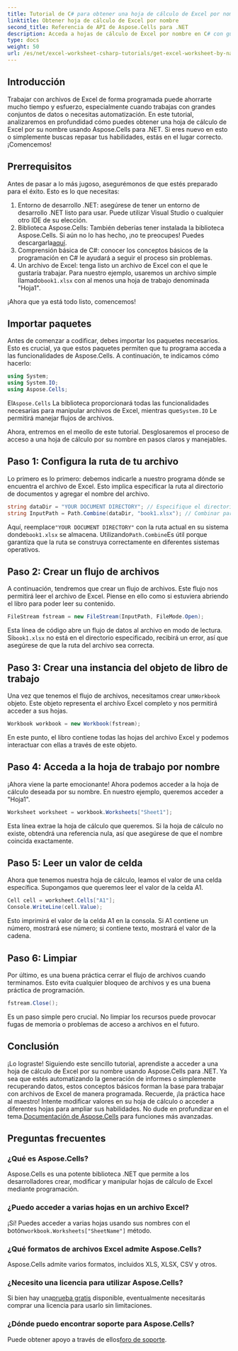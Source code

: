 ```yaml
---
title: Tutorial de C# para obtener una hoja de cálculo de Excel por nombre
linktitle: Obtener hoja de cálculo de Excel por nombre
second_title: Referencia de API de Aspose.Cells para .NET
description: Acceda a hojas de cálculo de Excel por nombre en C# con guía paso a paso, usando Aspose.Cells para .NET para una mejor eficiencia del código.
type: docs
weight: 50
url: /es/net/excel-worksheet-csharp-tutorials/get-excel-worksheet-by-name-csharp-tutorial/
---
```

## Introducción

Trabajar con archivos de Excel de forma programada puede ahorrarte mucho tiempo y esfuerzo, especialmente cuando trabajas con grandes conjuntos de datos o necesitas automatización. En este tutorial, analizaremos en profundidad cómo puedes obtener una hoja de cálculo de Excel por su nombre usando Aspose.Cells para .NET. Si eres nuevo en esto o simplemente buscas repasar tus habilidades, estás en el lugar correcto. ¡Comencemos!

## Prerrequisitos

Antes de pasar a lo más jugoso, asegurémonos de que estés preparado para el éxito. Esto es lo que necesitas:

1. Entorno de desarrollo .NET: asegúrese de tener un entorno de desarrollo .NET listo para usar. Puede utilizar Visual Studio o cualquier otro IDE de su elección.
2.  Biblioteca Aspose.Cells: También deberías tener instalada la biblioteca Aspose.Cells. Si aún no lo has hecho, ¡no te preocupes! Puedes descargarla[aquí](https://releases.aspose.com/cells/net/).
3. Comprensión básica de C#: conocer los conceptos básicos de la programación en C# le ayudará a seguir el proceso sin problemas.
4. Un archivo de Excel: tenga listo un archivo de Excel con el que le gustaría trabajar. Para nuestro ejemplo, usaremos un archivo simple llamado`book1.xlsx` con al menos una hoja de trabajo denominada "Hoja1".

¡Ahora que ya está todo listo, comencemos!

## Importar paquetes

Antes de comenzar a codificar, debes importar los paquetes necesarios. Esto es crucial, ya que estos paquetes permiten que tu programa acceda a las funcionalidades de Aspose.Cells. A continuación, te indicamos cómo hacerlo:

```csharp
using System;
using System.IO;
using Aspose.Cells;
```

 El`Aspose.Cells` La biblioteca proporcionará todas las funcionalidades necesarias para manipular archivos de Excel, mientras que`System.IO` Le permitirá manejar flujos de archivos.

Ahora, entremos en el meollo de este tutorial. Desglosaremos el proceso de acceso a una hoja de cálculo por su nombre en pasos claros y manejables.

## Paso 1: Configura la ruta de tu archivo

Lo primero es lo primero: debemos indicarle a nuestro programa dónde se encuentra el archivo de Excel. Esto implica especificar la ruta al directorio de documentos y agregar el nombre del archivo.

```csharp
string dataDir = "YOUR DOCUMENT DIRECTORY"; // Especifique el directorio de su documento
string InputPath = Path.Combine(dataDir, "book1.xlsx"); // Combinar para formar la ruta completa
```

 Aquí, reemplace`"YOUR DOCUMENT DIRECTORY"` con la ruta actual en su sistema donde`book1.xlsx` se almacena. Utilizando`Path.Combine`Es útil porque garantiza que la ruta se construya correctamente en diferentes sistemas operativos.

## Paso 2: Crear un flujo de archivos

A continuación, tendremos que crear un flujo de archivos. Este flujo nos permitirá leer el archivo de Excel. Piense en ello como si estuviera abriendo el libro para poder leer su contenido.

```csharp
FileStream fstream = new FileStream(InputPath, FileMode.Open);
```

 Esta línea de código abre un flujo de datos al archivo en modo de lectura. Si`book1.xlsx` no está en el directorio especificado, recibirá un error, así que asegúrese de que la ruta del archivo sea correcta.

## Paso 3: Crear una instancia del objeto de libro de trabajo

 Una vez que tenemos el flujo de archivos, necesitamos crear un`Workbook` objeto. Este objeto representa el archivo Excel completo y nos permitirá acceder a sus hojas.

```csharp
Workbook workbook = new Workbook(fstream);
```

En este punto, el libro contiene todas las hojas del archivo Excel y podemos interactuar con ellas a través de este objeto.

## Paso 4: Acceda a la hoja de trabajo por nombre

¡Ahora viene la parte emocionante! Ahora podemos acceder a la hoja de cálculo deseada por su nombre. En nuestro ejemplo, queremos acceder a "Hoja1".

```csharp
Worksheet worksheet = workbook.Worksheets["Sheet1"];
```

Esta línea extrae la hoja de cálculo que queremos. Si la hoja de cálculo no existe, obtendrá una referencia nula, así que asegúrese de que el nombre coincida exactamente.

## Paso 5: Leer un valor de celda

Ahora que tenemos nuestra hoja de cálculo, leamos el valor de una celda específica. Supongamos que queremos leer el valor de la celda A1.

```csharp
Cell cell = worksheet.Cells["A1"];
Console.WriteLine(cell.Value);
```

Esto imprimirá el valor de la celda A1 en la consola. Si A1 contiene un número, mostrará ese número; si contiene texto, mostrará el valor de la cadena.

## Paso 6: Limpiar

Por último, es una buena práctica cerrar el flujo de archivos cuando terminamos. Esto evita cualquier bloqueo de archivos y es una buena práctica de programación.

```csharp
fstream.Close();
```

Es un paso simple pero crucial. No limpiar los recursos puede provocar fugas de memoria o problemas de acceso a archivos en el futuro.

## Conclusión

¡Lo lograste! Siguiendo este sencillo tutorial, aprendiste a acceder a una hoja de cálculo de Excel por su nombre usando Aspose.Cells para .NET. Ya sea que estés automatizando la generación de informes o simplemente recuperando datos, estos conceptos básicos forman la base para trabajar con archivos de Excel de manera programada.
 Recuerde, ¡la práctica hace al maestro! Intente modificar valores en su hoja de cálculo o acceder a diferentes hojas para ampliar sus habilidades. No dude en profundizar en el tema.[Documentación de Aspose.Cells](https://reference.aspose.com/cells/net/) para funciones más avanzadas.

## Preguntas frecuentes

### ¿Qué es Aspose.Cells?
Aspose.Cells es una potente biblioteca .NET que permite a los desarrolladores crear, modificar y manipular hojas de cálculo de Excel mediante programación.

### ¿Puedo acceder a varias hojas en un archivo Excel?
 ¡Sí! Puedes acceder a varias hojas usando sus nombres con el botón`workbook.Worksheets["SheetName"]` método.

### ¿Qué formatos de archivos Excel admite Aspose.Cells?
Aspose.Cells admite varios formatos, incluidos XLS, XLSX, CSV y otros.

### ¿Necesito una licencia para utilizar Aspose.Cells?
 Si bien hay una[prueba gratis](https://releases.aspose.com/) disponible, eventualmente necesitarás comprar una licencia para usarlo sin limitaciones.

### ¿Dónde puedo encontrar soporte para Aspose.Cells?
Puede obtener apoyo a través de ellos[foro de soporte](https://forum.aspose.com/c/cells/9).